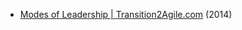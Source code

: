 - [Modes of Leadership | Transition2Agile.com](http://www.transition2agile.com/2014/11/modes-of-leadership-in-agile.html) (2014)